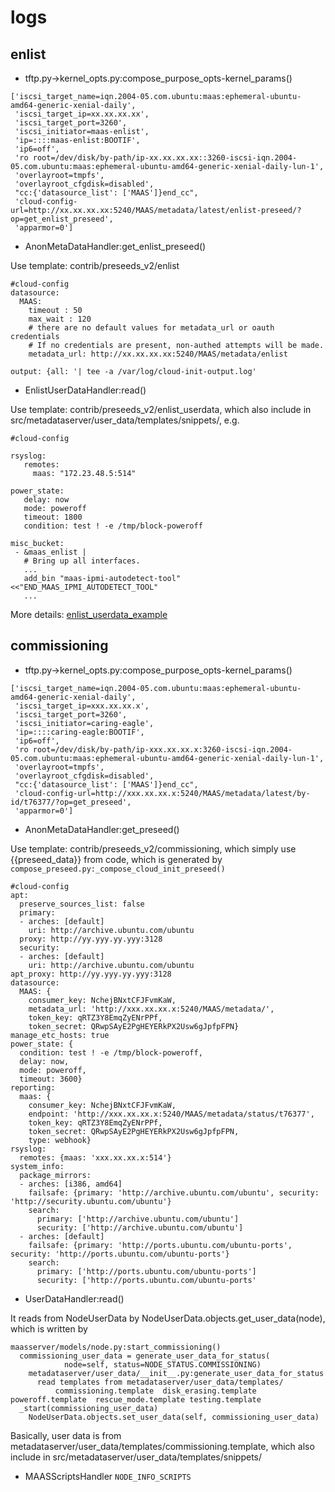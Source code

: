 # logs

## enlist
* tftp.py->kernel_opts.py:compose_purpose_opts-kernel_params()
```
['iscsi_target_name=iqn.2004-05.com.ubuntu:maas:ephemeral-ubuntu-amd64-generic-xenial-daily', 
 'iscsi_target_ip=xx.xx.xx.xx', 
 'iscsi_target_port=3260', 
 'iscsi_initiator=maas-enlist', 
 'ip=::::maas-enlist:BOOTIF', 
 'ip6=off', 
 'ro root=/dev/disk/by-path/ip-xx.xx.xx.xx::3260-iscsi-iqn.2004-05.com.ubuntu:maas:ephemeral-ubuntu-amd64-generic-xenial-daily-lun-1', 
 'overlayroot=tmpfs', 
 'overlayroot_cfgdisk=disabled', 
 "cc:{'datasource_list': ['MAAS']}end_cc", 
 'cloud-config-url=http://xx.xx.xx.xx:5240/MAAS/metadata/latest/enlist-preseed/?op=get_enlist_preseed', 
 'apparmor=0']
```
* AnonMetaDataHandler:get_enlist_preseed()

Use template: contrib/preseeds_v2/enlist
```
#cloud-config
datasource:
  MAAS:
    timeout : 50
    max_wait : 120
    # there are no default values for metadata_url or oauth credentials
    # If no credentials are present, non-authed attempts will be made.
    metadata_url: http://xx.xx.xx.xx:5240/MAAS/metadata/enlist

output: {all: '| tee -a /var/log/cloud-init-output.log'
```
* EnlistUserDataHandler:read()

Use template: contrib/preseeds_v2/enlist_userdata, which also include in src/metadataserver/user_data/templates/snippets/, e.g.
```
#cloud-config

rsyslog:
   remotes:
     maas: "172.23.48.5:514"

power_state:
   delay: now
   mode: poweroff
   timeout: 1800
   condition: test ! -e /tmp/block-poweroff

misc_bucket:
 - &maas_enlist |
   # Bring up all interfaces. 
   ...
   add_bin "maas-ipmi-autodetect-tool" <<"END_MAAS_IPMI_AUTODETECT_TOOL"
   ...
```
More details: [enlist_userdata_example](https://github.com/romans1212notes/eng-notes/blob/master/maas/enlist_userdata_example)

## commissioning
* tftp.py->kernel_opts.py:compose_purpose_opts-kernel_params()
```
['iscsi_target_name=iqn.2004-05.com.ubuntu:maas:ephemeral-ubuntu-amd64-generic-xenial-daily', 
 'iscsi_target_ip=xxx.xx.xx.x', 
 'iscsi_target_port=3260', 
 'iscsi_initiator=caring-eagle', 
 'ip=::::caring-eagle:BOOTIF', 
 'ip6=off', 
 'ro root=/dev/disk/by-path/ip-xxx.xx.xx.x:3260-iscsi-iqn.2004-05.com.ubuntu:maas:ephemeral-ubuntu-amd64-generic-xenial-daily-lun-1', 
 'overlayroot=tmpfs', 
 'overlayroot_cfgdisk=disabled', 
 "cc:{'datasource_list': ['MAAS']}end_cc", 
 'cloud-config-url=http://xxx.xx.xx.x:5240/MAAS/metadata/latest/by-id/t76377/?op=get_preseed', 
 'apparmor=0']
```
* AnonMetaDataHandler:get_preseed()

Use template: contrib/preseeds_v2/commissioning, which simply use {{preseed_data}} from code, which is generated by ```compose_preseed.py:_compose_cloud_init_preseed()```
```
#cloud-config
apt:
  preserve_sources_list: false
  primary:
  - arches: [default]
    uri: http://archive.ubuntu.com/ubuntu
  proxy: http://yy.yyy.yy.yyy:3128
  security:
  - arches: [default]
    uri: http://archive.ubuntu.com/ubuntu
apt_proxy: http://yy.yyy.yy.yyy:3128
datasource:
  MAAS: {
    consumer_key: NchejBNxtCFJFvmKaW,
    metadata_url: 'http://xxx.xx.xx.x:5240/MAAS/metadata/',
    token_key: qRTZ3Y8EmqZyENrPPf,
    token_secret: QRwpSAyE2PgHEYERkPX2Usw6gJpfpFPN}
manage_etc_hosts: true
power_state: {
  condition: test ! -e /tmp/block-poweroff,
  delay: now,
  mode: poweroff,
  timeout: 3600}
reporting:
  maas: {
    consumer_key: NchejBNxtCFJFvmKaW,
    endpoint: 'http://xxx.xx.xx.x:5240/MAAS/metadata/status/t76377',
    token_key: qRTZ3Y8EmqZyENrPPf,
    token_secret: QRwpSAyE2PgHEYERkPX2Usw6gJpfpFPN,
    type: webhook}
rsyslog:
  remotes: {maas: 'xxx.xx.xx.x:514'}
system_info:
  package_mirrors:
  - arches: [i386, amd64]
    failsafe: {primary: 'http://archive.ubuntu.com/ubuntu', security: 'http://security.ubuntu.com/ubuntu'}
    search:
      primary: ['http://archive.ubuntu.com/ubuntu']
      security: ['http://archive.ubuntu.com/ubuntu']
  - arches: [default]
    failsafe: {primary: 'http://ports.ubuntu.com/ubuntu-ports', security: 'http://ports.ubuntu.com/ubuntu-ports'}
    search:
      primary: ['http://ports.ubuntu.com/ubuntu-ports']
      security: ['http://ports.ubuntu.com/ubuntu-ports'
```
* UserDataHandler:read()

It reads from  NodeUserData by NodeUserData.objects.get_user_data(node), which is written by 
```
maasserver/models/node.py:start_commissioning()
  commissioning_user_data = generate_user_data_for_status(
            node=self, status=NODE_STATUS.COMMISSIONING)
    metadataserver/user_data/__init__.py:generate_user_data_for_status
      read templates from metadataserver/user_data/templates/
          commissioning.template  disk_erasing.template  poweroff.template  rescue_mode.template testing.template
  _start(commissioning_user_data)
    NodeUserData.objects.set_user_data(self, commissioning_user_data)
```
Basically, user data is from metadataserver/user_data/templates/commissioning.template, which also include in src/metadataserver/user_data/templates/snippets/

* MAASScriptsHandler
```NODE_INFO_SCRIPTS```

